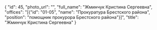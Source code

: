 {
    "id": 45,
    "photo_url": "",
    "full_name": "Жминчук Кристина Сергеевна",
    "offices": "[{\"id\": \"01-05\", \"name\": \"Прокуратура Брестского района\", \"position\": \"помощник прокурора Брестского района\"}]",
    "title": "Жминчук Кристина Сергеевна"
}